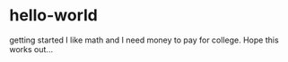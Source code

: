 # hello-world
getting started
I like math and I need money to pay for college.  Hope this works out...
